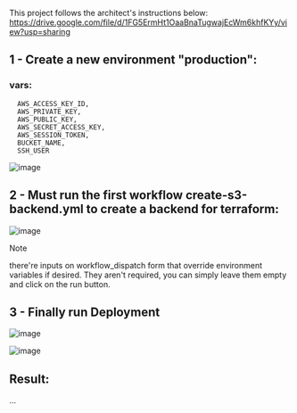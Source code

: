 This project follows the architect's instructions below: https://drive.google.com/file/d/1FG5ErmHt1OaaBnaTugwajEcWm6khfKYy/view?usp=sharing

## 1 - Create a new environment "production": 

### vars:
```
  AWS_ACCESS_KEY_ID,
  AWS_PRIVATE_KEY,
  AWS_PUBLIC_KEY,
  AWS_SECRET_ACCESS_KEY,
  AWS_SESSION_TOKEN,
  BUCKET_NAME,
  SSH_USER
```
![image](https://github.com/wessRibeiro/iac-activity-final/assets/7069614/9a1178cb-38e0-4e20-8a9f-1dad2a344ea0)

## 2 - Must run the first workflow create-s3-backend.yml to create a backend for terraform:
![image](https://github.com/wessRibeiro/iac-activity-final/assets/7069614/3c2b0ce2-5378-4a87-be66-215acf8409c7)

> [!NOTE]
> there're inputs on workflow_dispatch form that override environment variables if desired. They aren't required, you can simply leave them empty and click on the run button.    

## 3 - Finally run Deployment
![image](https://github.com/wessRibeiro/iac-activity-final/assets/7069614/982f6930-c4c7-450d-9d26-707c2f3a4694)

![image](https://github.com/wessRibeiro/iac-activity-final/assets/7069614/52c1ccc7-2e7a-41c1-abe6-855edd4eb2ae)

## Result:
...
